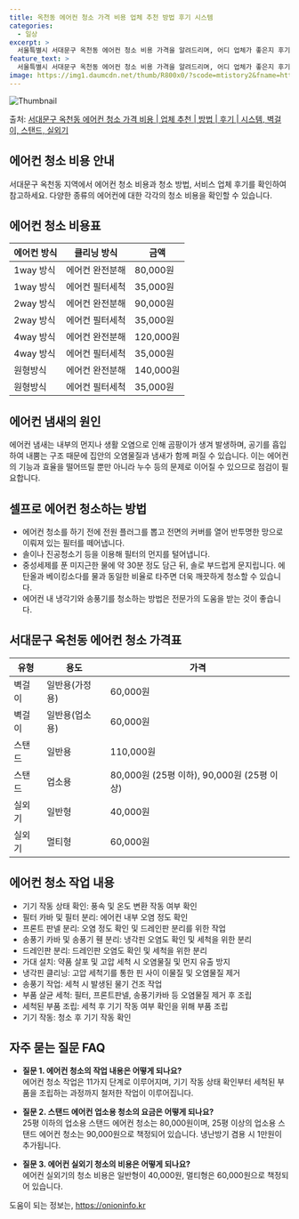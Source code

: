 ```yaml
---
title: 옥천동 에어컨 청소 가격 비용 업체 추천 방법 후기 시스템
categories:
  - 일상
excerpt: >
  서울특별시 서대문구 옥천동 에어컨 청소 비용 가격을 알려드리며, 어디 업체가 좋은지 후기를 통해 알아보겠습니다. 현재 글에서는 시스템, 벽걸이, 스탠드, 실외기 각각에 대해 청소 비용이 나와 있으니 참고하시면 되겠습니다. 에어컨 분해 청소 방법 보기 👈 클릭셀프 에어컨 청소 방법 보기👈 클릭서대문구 옥천동 에어컨 청소 비용시스템에어컨 방식클리닝방식금액1way 방식에어컨 완전분해80,000원1way 방식에어컨 필터세척35,000원2way 방식에어컨 완전분해90,000원2way 방식에어컨 필터세척35,000원4way 방식에어컨 완전분해120,000원4way 방식에어컨 필터세척35,000원원형방식에어컨 완전분해140,000원원형방식에어컨 필터세척35,000원에어컨 청소 견적 샘플 보기 👈 클릭에어컨 냄새의 원..
feature_text: >
  서울특별시 서대문구 옥천동 에어컨 청소 비용 가격을 알려드리며, 어디 업체가 좋은지 후기를 통해 알아보겠습니다. 현재 글에서는 시스템, 벽걸이, 스탠드, 실외기 각각에 대해 청소 비용이 나와 있으니 참고하시면 되겠습니다. 에어컨 분해 청소 방법 보기 👈 클릭셀프 에어컨 청소 방법 보기👈 클릭서대문구 옥천동 에어컨 청소 비용시스템에어컨 방식클리닝방식금액1way 방식에어컨 완전분해80,000원1way 방식에어컨 필터세척35,000원2way 방식에어컨 완전분해90,000원2way 방식에어컨 필터세척35,000원4way 방식에어컨 완전분해120,000원4way 방식에어컨 필터세척35,000원원형방식에어컨 완전분해140,000원원형방식에어컨 필터세척35,000원에어컨 청소 견적 샘플 보기 👈 클릭에어컨 냄새의 원..
image: https://img1.daumcdn.net/thumb/R800x0/?scode=mtistory2&fname=https%3A%2F%2Fblog.kakaocdn.net%2Fdn%2FSfcvo%2FbtsHvL0eSG0%2FwFmlaRpp9Kulu69Vskmi31%2Fimg.webp
---
```


![Thumbnail](https://img1.daumcdn.net/thumb/R800x0/?scode=mtistory2&fname=https%3A%2F%2Fblog.kakaocdn.net%2Fdn%2FSfcvo%2FbtsHvL0eSG0%2FwFmlaRpp9Kulu69Vskmi31%2Fimg.webp)

<p>출처: <a href="https://onioninfo.kr/entry/%EC%84%9C%EB%8C%80%EB%AC%B8%EA%B5%AC-%EC%98%A5%EC%B2%9C%EB%8F%99-%EC%97%90%EC%96%B4%EC%BB%A8-%EC%B2%AD%EC%86%8C-%EA%B0%80%EA%B2%A9-%EB%B9%84%EC%9A%A9-%EC%97%85%EC%B2%B4-%EC%B6%94%EC%B2%9C-%EB%B0%A9%EB%B2%95-%ED%9B%84%EA%B8%B0-%EC%8B%9C%EC%8A%A4%ED%85%9C-%EB%B2%BD%EA%B1%B8%EC%9D%B4-%EC%8A%A4%ED%83%A0%EB%93%9C-%EC%8B%A4%EC%99%B8%EA%B8%B0" rel="dofollow">서대문구 옥천동 에어컨 청소 가격 비용 | 업체 추천 | 방법 | 후기 | 시스템, 벽걸이, 스탠드, 실외기</a> </p>

## 에어컨 청소 비용 안내

서대문구 옥천동 지역에서 에어컨 청소 비용과 청소 방법, 서비스 업체 후기를 확인하여 참고하세요. 다양한 종류의 에어컨에 대한 각각의 청소
비용을 확인할 수 있습니다.

## **에어컨 청소 비용표**

**에어컨 방식** | **클리닝 방식** | **금액**  
---|---|---  
1way 방식 | 에어컨 완전분해 | 80,000원  
1way 방식 | 에어컨 필터세척 | 35,000원  
2way 방식 | 에어컨 완전분해 | 90,000원  
2way 방식 | 에어컨 필터세척 | 35,000원  
4way 방식 | 에어컨 완전분해 | 120,000원  
4way 방식 | 에어컨 필터세척 | 35,000원  
원형방식 | 에어컨 완전분해 | 140,000원  
원형방식 | 에어컨 필터세척 | 35,000원  
  


## **에어컨 냄새의 원인**

에어컨 냄새는 내부의 먼지나 생활 오염으로 인해 곰팡이가 생겨 발생하며, 공기를 흡입하여 내뿜는 구조 때문에 집안의 오염물질과 냄새가 함께
퍼질 수 있습니다. 이는 에어컨의 기능과 효율을 떨어뜨릴 뿐만 아니라 누수 등의 문제로 이어질 수 있으므로 점검이 필요합니다.



## **셀프로 에어컨 청소하는 방법**

  * 에어컨 청소를 하기 전에 전원 플러그를 뽑고 전면의 커버를 열어 반투명한 망으로 이뤄져 있는 필터를 떼어냅니다.
  * 솔이나 진공청소기 등을 이용해 필터의 먼지를 털어냅니다.
  * 중성세제를 푼 미지근한 물에 약 30분 정도 담근 뒤, 솔로 부드럽게 문지립니다. 에탄올과 베이킹소다를 물과 동일한 비율로 타주면 더욱 깨끗하게 청소할 수 있습니다.
  * 에어컨 내 냉각기와 송풍기를 청소하는 방법은 전문가의 도움을 받는 것이 좋습니다.



## **서대문구 옥천동 에어컨 청소 가격표**

**유형** | **용도** | **가격**  
---|---|---  
벽걸이 | 일반용(가정용) | 60,000원  
벽걸이 | 일반용(업소용) | 60,000원  
스탠드 | 일반용 | 110,000원  
스탠드 | 업소용 | 80,000원 (25평 이하), 90,000원 (25평 이상)  
실외기 | 일반형 | 40,000원  
실외기 | 멀티형 | 60,000원  
  


## **에어컨 청소 작업 내용**

  * 기기 작동 상태 확인: 풍속 및 온도 변환 작동 여부 확인
  * 필터 카바 및 필터 분리: 에어컨 내부 오염 정도 확인
  * 프론트 판넬 분리: 오염 정도 확인 및 드레인판 분리를 위한 작업
  * 송풍기 카바 및 송풍기 휀 분리: 냉각핀 오염도 확인 및 세척을 위한 분리
  * 드레인판 분리: 드레인판 오염도 확인 및 세척을 위한 분리
  * 가대 설치: 약품 살포 및 고압 세척 시 오염물질 및 먼지 유출 방지
  * 냉각핀 클리닝: 고압 세척기를 통한 핀 사이 이물질 및 오염물질 제거
  * 송풍기 작업: 세척 시 발생된 물기 건조 작업
  * 부품 살균 세척: 필터, 프론트판넬, 송풍기카바 등 오염물질 제거 후 조립
  * 세척된 부품 조립: 세척 후 기기 작동 여부 확인을 위해 부품 조립
  * 기기 작동: 청소 후 기기 작동 확인



## **자주 묻는 질문 FAQ**

  * **질문 1. 에어컨 청소의 작업 내용은 어떻게 되나요?**  
에어컨 청소 작업은 11가지 단계로 이루어지며, 기기 작동 상태 확인부터 세척된 부품을 조립하는 과정까지 철저한 작업이 이루어집니다.

  * **질문 2. 스탠드 에어컨 업소용 청소의 요금은 어떻게 되나요?**  
25평 이하의 업소용 스탠드 에어컨 청소는 80,000원이며, 25평 이상의 업소용 스탠드 에어컨 청소는 90,000원으로 책정되어
있습니다. 냉난방기 겸용 시 1만원이 추가됩니다.

  * **질문 3. 에어컨 실외기 청소의 비용은 어떻게 되나요?**  
에어컨 실외기의 청소 비용은 일반형이 40,000원, 멀티형은 60,000원으로 책정되어 있습니다.



 

도움이 되는 정보는, <a href="https://onioninfo.kr" rel="dofollow">https://onioninfo.kr</a>



